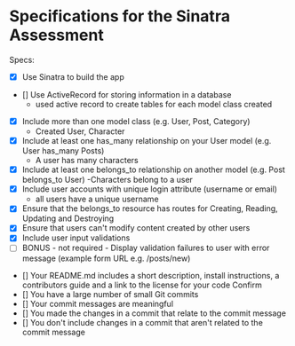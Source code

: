 # Specifications for the Sinatra Assessment

Specs:
- [X] Use Sinatra to build the app
- [] Use ActiveRecord for storing information in a database
    - used active record to create tables for each model class created
- [X] Include more than one model class (e.g. User, Post, Category) 
    - Created User, Character 
- [X] Include at least one has_many relationship on your User model (e.g. User has_many Posts)
    - A user has many characters
- [X] Include at least one belongs_to relationship on another model (e.g. Post belongs_to User)
    -Characters belong to a user
- [X] Include user accounts with unique login attribute (username or email)
    - all users have a unique username
- [X] Ensure that the belongs_to resource has routes for Creating, Reading, Updating and Destroying
- [X] Ensure that users can't modify content created by other users
- [X] Include user input validations
- [ ] BONUS - not required - Display validation failures to user with error message (example form URL e.g. /posts/new)
- [] Your README.md includes a short description, install instructions, a contributors guide and a link to the license for your code
Confirm
- [] You have a large number of small Git commits 
- [] Your commit messages are meaningful
- [] You made the changes in a commit that relate to the commit message
- [] You don't include changes in a commit that aren't related to the commit message